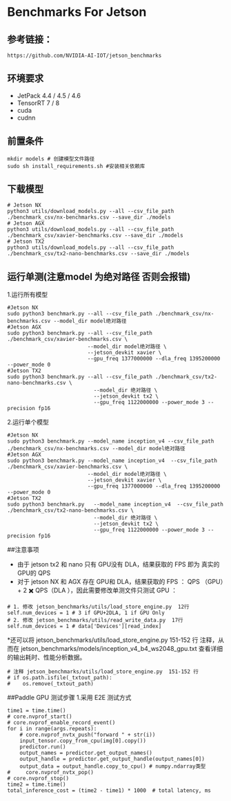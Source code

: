 # Benchmarks For Jetson

## 参考链接：

```shell
https://github.com/NVIDIA-AI-IOT/jetson_benchmarks
```

## 环境要求
* JetPack 4.4 / 4.5 / 4.6
* TensorRT 7 / 8
* cuda
* cudnn

## 前置条件
```shell
mkdir models # 创建模型文件路径
sudo sh install_requirements.sh #安装相关依赖库
```
## 下载模型
```shell
# Jetson NX
python3 utils/download_models.py --all --csv_file_path ./benchmark_csv/nx-benchmarks.csv --save_dir ./models
# Jetson AGX
python3 utils/download_models.py --all --csv_file_path ./benchmark_csv/xavier-benchmarks.csv --save_dir ./models
# Jetson TX2
python3 utils/download_models.py --all --csv_file_path ./benchmark_csv/tx2-nano-benchmarks.csv --save_dir ./models
```

## 运行单测(注意model 为绝对路径 否则会报错)
1.运行所有模型
```shell
#Jetson NX
sudo python3 benchmark.py --all --csv_file_path ./benchmark_csv/nx-benchmarks.csv --model_dir model绝对路径
#Jetson AGX
sudo python3 benchmark.py --all --csv_file_path ./benchmark_csv/xavier-benchmarks.csv \
                          --model_dir model绝对路径 \
                          --jetson_devkit xavier \
                          --gpu_freq 1377000000 --dla_freq 1395200000 --power_mode 0
#Jetson TX2
sudo python3 benchmark.py --all --csv_file_path ./benchmark_csv/tx2-nano-benchmarks.csv \
                            --model_dir 绝对路径 \
                            --jetson_devkit tx2 \
                            --gpu_freq 1122000000 --power_mode 3 --precision fp16
```
2.运行单个模型
```shell
#Jetson NX
sudo python3 benchmark.py --model_name inception_v4 --csv_file_path ./benchmark_csv/nx-benchmarks.csv --model_dir model绝对路径
#Jetson AGX
sudo python3 benchmark.py --model_name inception_v4  --csv_file_path ./benchmark_csv/xavier-benchmarks.csv \
                          --model_dir model绝对路径 \
                          --jetson_devkit xavier \
                          --gpu_freq 1377000000 --dla_freq 1395200000 --power_mode 0
#Jetson TX2
sudo python3 benchmark.py   --model_name inception_v4  --csv_file_path ./benchmark_csv/tx2-nano-benchmarks.csv \
                            --model_dir 绝对路径 \
                            --jetson_devkit tx2 \
                            --gpu_freq 1122000000 --power_mode 3 --precision fp16
```
##注意事项
* 由于 jetson tx2 和 nano 只有 GPU没有 DLA，结果获取的 FPS 即为 真实的GPU的 QPS
* 对于 jetson NX 和 AGX 存在 GPU和 DLA，结果获取的 FPS ： QPS （GPU）+ 2 ✖️ QPS（DLA ），因此需要修改单测文件只测试 GPU ：
```shell
# 1. 修改 jetson_benchmarks/utils/load_store_engine.py  12行
self.num_devices = 1 # 3 if GPU+2DLA, 1 if GPU Only
# 2. 修改 jetson_benchmarks/utils/read_write_data.py  17行
self.num_devices = 1 # data['Devices'][read_index]
```
*还可以将 jetson_benchmarks/utils/load_store_engine.py 151-152 行 注释，从而在 jetson_benchmarks/models/inception_v4_b4_ws2048_gpu.txt 查看详细的输出耗时、性能分析数据。
```shell
# 注释 jetson_benchmarks/utils/load_store_engine.py  151-152 行
# if os.path.isfile(_txtout_path):
#    os.remove(_txtout_path)
```

##Paddle GPU 测试步骤
1.采用 E2E 测试方式
```shell
time1 = time.time()
# core.nvprof_start()
# core.nvprof_enable_record_event()
for i in range(args.repeats):
    # core.nvprof_nvtx_push("forward " + str(i))
    input_tensor.copy_from_cpu(img[0].copy())
    predictor.run()
    output_names = predictor.get_output_names()
    output_handle = predictor.get_output_handle(output_names[0])
    output_data = output_handle.copy_to_cpu() # numpy.ndarray类型
#     core.nvprof_nvtx_pop()
# core.nvprof_stop()
time2 = time.time()
total_inference_cost = (time2 - time1) * 1000  # total latency, ms
```
